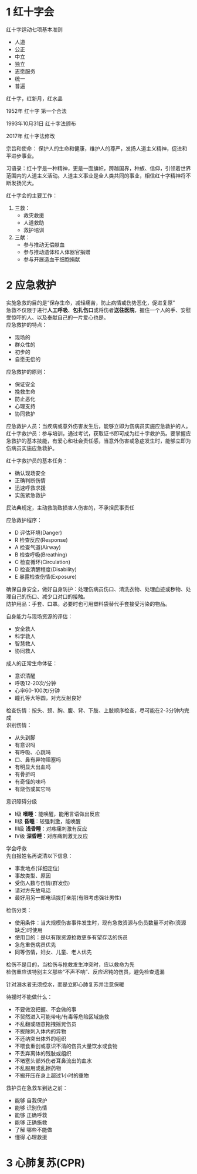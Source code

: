 # 1 红十字会
红十字运动七项基本准则
- 人道
- 公正
- 中立
- 独立
- 志愿服务
- 统一
- 普遍

红十字，红新月，红水晶

1952年  红十字  第一个合法


1993年10月31日  红十字法颁布

2017年   红十字法修改


宗旨和使命：
保护人的生命和健康，维护人的尊严，发扬人道主义精神，促进和平进步事业。

习语录：红十字是一种精神，更是一面旗帜，跨越国界，种族、信仰，引领着世界范围内的人道主义活动。人道主义事业是全人类共同的事业，相信红十字精神将不断发扬光大。

红十字会的主要工作：
1. 三救：
   - 救灾救援
   - 人道救助
   - 救护培训
2. 三献：
   - 参与推动无偿献血
   - 参与推动遗体和人体器官捐赠
   - 参与开展造血干细胞捐献




# 2 应急救护

实施急救的目的是“保存生命，减轻痛苦，防止病情或伤势恶化，促进复原”    
急救不仅限于进行**人工呼吸**、**包扎伤口**或将伤者**送往医院**，握住一个人的手、安慰受惊吓的人、以及奉献自己的一片爱心也是。    
应急救护的特点：
- 现场的
- 群众性的
- 初步的
- 自愿无偿的

应急救护的原则：
- 保证安全
- 挽救生命
- 防止恶化
- 心理支持
- 协同救护

应急救护人员：当疾病或意外伤害发生后，能够立即为伤病员实施应急救护的人。    
红十字救护员：参与培训，通过考试，获取证书即可成为红十字救护员。要掌握应急救护的基本技能，有爱心和社会责任感，当意外伤害或急症发生时，能够立即为伤病员实施应急救护。    

红十字救护员的基本任务：
- 确认现场安全
- 正确判断伤情
- 迅速呼救求援
- 实施紧急救护

民法典规定，主动救助致损害人伤害的，不承担民事责任

应急救护程序：
- D 评估环境(Danger)
- R 检查反应(Response)
- A 检查气道(Airway)
- B 检查呼吸(Breathing)
- C 检查循环(Circulation)
- D 检查清醒程度(Disability)
- E 暴露检查伤情(Exposure)

确保自身安全，做好自身防护：处理伤病员伤口、清洗衣物、处理血迹或秽物、处理自己的伤口、减少口对口的接触。    
防护用品：手套、口罩。必要时也可用塑料袋替代手套接受污染的物品。    

自身能力与现场资源的评估：
- 安全救人
- 科学救人
- 智慧救人
- 协同救人

成人的正常生命体征：
- 意识清醒
- 呼吸12-20次/分钟
- 心率60-100次/分钟
- 瞳孔等大等圆，对光反射良好

检查伤情：按头、颈、胸、腹、背、下肢、上肢顺序检查，尽可能在2-3分钟内完成    
识别伤情：
- 从头到脚
- 有意识吗
- 有呼吸、心跳吗
- 口、鼻有异物阻塞吗
- 有明显大出血吗
- 有骨折吗
- 有奇怪的味吗
- 有烧伤或其它吗

意识障碍分级
- I级 **嗜睡**：能唤醒，能用言语做出反应
- Ⅱ级 **昏睡**：较强刺激，能唤醒
- Ⅲ级 **浅昏睡**：对疼痛刺激有反应
- Ⅳ级 **深昏睡**：对疼痛刺激无反应

学会呼救    
先自报姓名再说清以下信息：
- 事发地点(详细定位)
- 事故类型、原因
- 受伤人数与伤情(群发伤)
- 请对方先放电话
- 最好用另一部电话拨打亲朋(有限考虑强壮男性)

检伤分类：
- 使用条件：当大规模伤害事件发生时，现有急救资源与伤员数量不对称(资源缺乏)时使用
- 使用目的：是以有限资源抢救更多有望存活的伤员
- 急危重伤病员优先
- 同等伤情，妇女、儿童、老人优先

检伤不是目的，当检伤与抢救发生冲突时，应以救命为先    
检伤重应该特别主义那些“不声不响”、反应迟钝的伤员，避免检查遗漏    

针对溺水者无须控水，而是立即心肺复苏并注意保暖

待援时不能做什么：
- 不要做没把握、不会做的事
- 不贸然进入可能带电/有毒等危险区域施救
- 不乱翻或随意拖拽摇晃伤员
- 不拔除刺入体内的异物
- 不还纳突出体外的组织
- 不喂食重创或意识不清的伤员大量饮水或食物
- 不丢弃离体的残肢或组织
- 不堵塞头部外伤者耳鼻流出的血水
- 不乱服用或乱擦药物
- 不搬开压在身上超过1小时的重物


救护员在急救车到达之前：
- 能够 自我保护
- 能够 识别伤情
- 能够 正确呼救
- 能够 正确施救
- 了解 哪些不能做
- 懂得 心理救援


# 3 心肺复苏(CPR)


